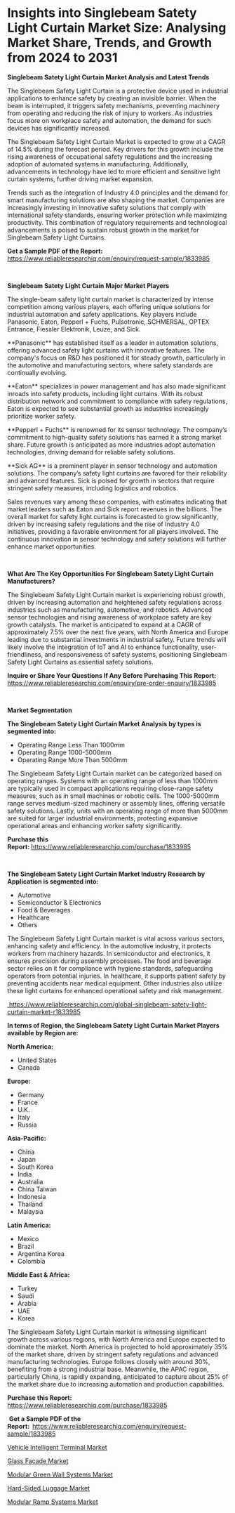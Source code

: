 <p><h1>Insights into Singlebeam Satety Light Curtain Market Size: Analysing Market Share, Trends, and Growth from 2024 to 2031</h1></p><p><strong>Singlebeam Satety Light Curtain Market Analysis and Latest Trends</strong></p>
<p><p>The Singlebeam Safety Light Curtain is a protective device used in industrial applications to enhance safety by creating an invisible barrier. When the beam is interrupted, it triggers safety mechanisms, preventing machinery from operating and reducing the risk of injury to workers. As industries focus more on workplace safety and automation, the demand for such devices has significantly increased.</p><p>The Singlebeam Safety Light Curtain Market is expected to grow at a CAGR of 14.5% during the forecast period. Key drivers for this growth include the rising awareness of occupational safety regulations and the increasing adoption of automated systems in manufacturing. Additionally, advancements in technology have led to more efficient and sensitive light curtain systems, further driving market expansion. </p><p>Trends such as the integration of Industry 4.0 principles and the demand for smart manufacturing solutions are also shaping the market. Companies are increasingly investing in innovative safety solutions that comply with international safety standards, ensuring worker protection while maximizing productivity. This combination of regulatory requirements and technological advancements is poised to sustain robust growth in the market for Singlebeam Safety Light Curtains.</p></p>
<p><strong>Get a Sample PDF of the Report:&nbsp;</strong> <a href="https://www.reliableresearchiq.com/enquiry/request-sample/1833985?utm_campaign=104&utm_medium=2&utm_source=Github&utm_content=ia&utm_term=17102024&utm_id=singlebeam-satety-light-curtain">https://www.reliableresearchiq.com/enquiry/request-sample/1833985</a></p>
<p>&nbsp;</p>
<p><strong>Singlebeam Satety Light Curtain Major Market Players</strong></p>
<p><p>The single-beam safety light curtain market is characterized by intense competition among various players, each offering unique solutions for industrial automation and safety applications. Key players include Panasonic, Eaton, Pepperl + Fuchs, Pulsotronic, SCHMERSAL, OPTEX Entrance, Fiessler Elektronik, Leuze, and Sick.</p><p>**Panasonic** has established itself as a leader in automation solutions, offering advanced safety light curtains with innovative features. The company's focus on R&D has positioned it for steady growth, particularly in the automotive and manufacturing sectors, where safety standards are continually evolving.</p><p>**Eaton** specializes in power management and has also made significant inroads into safety products, including light curtains. With its robust distribution network and commitment to compliance with safety regulations, Eaton is expected to see substantial growth as industries increasingly prioritize worker safety.</p><p>**Pepperl + Fuchs** is renowned for its sensor technology. The company’s commitment to high-quality safety solutions has earned it a strong market share. Future growth is anticipated as more industries adopt automation technologies, driving demand for reliable safety solutions.</p><p>**Sick AG** is a prominent player in sensor technology and automation solutions. The company’s safety light curtains are favored for their reliability and advanced features. Sick is poised for growth in sectors that require stringent safety measures, including logistics and robotics.</p><p>Sales revenues vary among these companies, with estimates indicating that market leaders such as Eaton and Sick report revenues in the billions. The overall market for safety light curtains is forecasted to grow significantly, driven by increasing safety regulations and the rise of Industry 4.0 initiatives, providing a favorable environment for all players involved. The continuous innovation in sensor technology and safety solutions will further enhance market opportunities.</p></p>
<p>&nbsp;</p>
<p><strong>What Are The Key Opportunities For Singlebeam Satety Light Curtain Manufacturers?</strong></p>
<p><p>The Singlebeam Safety Light Curtain market is experiencing robust growth, driven by increasing automation and heightened safety regulations across industries such as manufacturing, automotive, and robotics. Advanced sensor technologies and rising awareness of workplace safety are key growth catalysts. The market is anticipated to expand at a CAGR of approximately 7.5% over the next five years, with North America and Europe leading due to substantial investments in industrial safety. Future trends will likely involve the integration of IoT and AI to enhance functionality, user-friendliness, and responsiveness of safety systems, positioning Singlebeam Safety Light Curtains as essential safety solutions.</p></p>
<p><strong>Inquire or Share Your Questions If Any Before Purchasing This Report:</strong> <a href="https://www.reliableresearchiq.com/enquiry/pre-order-enquiry/1833985?utm_campaign=104&utm_medium=2&utm_source=Github&utm_content=ia&utm_term=17102024&utm_id=singlebeam-satety-light-curtain">https://www.reliableresearchiq.com/enquiry/pre-order-enquiry/1833985</a></p>
<p>&nbsp;</p>
<p><strong>Market Segmentation</strong></p>
<p><strong>The Singlebeam Satety Light Curtain Market Analysis by types is segmented into:</strong></p>
<p><ul><li>Operating Range Less Than 1000mm</li><li>Operating Range 1000-5000mm</li><li>Operating Range More Than 5000mm</li></ul></p>
<p><p>The Singlebeam Safety Light Curtain market can be categorized based on operating ranges. Systems with an operating range of less than 1000mm are typically used in compact applications requiring close-range safety measures, such as in small machines or robotic cells. The 1000-5000mm range serves medium-sized machinery or assembly lines, offering versatile safety solutions. Lastly, units with an operating range of more than 5000mm are suited for larger industrial environments, protecting expansive operational areas and enhancing worker safety significantly.</p></p>
<p><strong>Purchase this Report:&nbsp;</strong><a href="https://www.reliableresearchiq.com/purchase/1833985?utm_campaign=104&utm_medium=2&utm_source=Github&utm_content=ia&utm_term=17102024&utm_id=singlebeam-satety-light-curtain">https://www.reliableresearchiq.com/purchase/1833985</a></p>
<p>&nbsp;</p>
<p><strong>The Singlebeam Satety Light Curtain Market Industry Research by Application is segmented into:</strong></p>
<p><ul><li>Automotive</li><li>Semiconductor & Electronics</li><li>Food & Beverages</li><li>Healthcare</li><li>Others</li></ul></p>
<p><p>The Singlebeam Safety Light Curtain market is vital across various sectors, enhancing safety and efficiency. In the automotive industry, it protects workers from machinery hazards. In semiconductor and electronics, it ensures precision during assembly processes. The food and beverage sector relies on it for compliance with hygiene standards, safeguarding operators from potential injuries. In healthcare, it supports patient safety by preventing accidents near medical equipment. Other industries also utilize these light curtains for enhanced operational safety and risk management.</p></p>
<p><a href="https://www.reliableresearchiq.com/global-singlebeam-satety-light-curtain-market-r1833985?utm_campaign=104&utm_medium=2&utm_source=Github&utm_content=ia&utm_term=17102024&utm_id=singlebeam-satety-light-curtain">&nbsp;https://www.reliableresearchiq.com/global-singlebeam-satety-light-curtain-market-r1833985</a></p>
<p><strong>In terms of Region, the Singlebeam Satety Light Curtain Market Players available by Region are:</strong></p>
<p>
    <p> <strong> North America: </strong>
        <ul>
            <li>United States</li>
            <li>Canada</li>
        </ul>
        </p> 
    <p> <strong> Europe: </strong>
        <ul>
            <li>Germany</li>
            <li>France</li>
            <li>U.K.</li>
            <li>Italy</li>
            <li>Russia</li>
        </ul>
        </p> 
    <p> <strong> Asia-Pacific: </strong>
        <ul>
            <li>China</li>
            <li>Japan</li>
            <li>South Korea</li>
            <li>India</li>
            <li>Australia</li>
            <li>China Taiwan</li>
            <li>Indonesia</li>
            <li>Thailand</li>
            <li>Malaysia</li>
        </ul>
        </p> 
    <p> <strong> Latin America: </strong>
        <ul>
            <li>Mexico</li>
            <li>Brazil</li>
            <li>Argentina Korea</li>
            <li>Colombia</li>
        </ul>
        </p> 
    <p> <strong> Middle East & Africa: </strong>
        <ul>
            <li>Turkey</li>
            <li>Saudi</li>
            <li>Arabia</li>
            <li>UAE</li>
            <li>Korea</li>
        </ul>
    </p>
    </p>
<p><p>The Singlebeam Safety Light Curtain market is witnessing significant growth across various regions, with North America and Europe expected to dominate the market. North America is projected to hold approximately 35% of the market share, driven by stringent safety regulations and advanced manufacturing technologies. Europe follows closely with around 30%, benefiting from a strong industrial base. Meanwhile, the APAC region, particularly China, is rapidly expanding, anticipated to capture about 25% of the market share due to increasing automation and production capabilities.</p></p>
<p><strong>Purchase this Report: </strong><a href="https://www.reliableresearchiq.com/purchase/1833985?utm_campaign=104&utm_medium=2&utm_source=Github&utm_content=ia&utm_term=17102024&utm_id=singlebeam-satety-light-curtain">https://www.reliableresearchiq.com/purchase/1833985</a></p>
<p>&nbsp;<strong>Get a Sample PDF of the Report:&nbsp;&nbsp;</strong><a href="https://www.reliableresearchiq.com/enquiry/request-sample/1833985?utm_campaign=104&utm_medium=2&utm_source=Github&utm_content=ia&utm_term=17102024&utm_id=singlebeam-satety-light-curtain">https://www.reliableresearchiq.com/enquiry/request-sample/1833985</a></p>
<p><strong></strong></p>
<p><p><a href="https://github.com/liz10hnbracht/Market-Research-Report-List-1/blob/main/vehicle-intelligent-terminal-market.md?utm_campaign=104&utm_medium=2&utm_source=Github&utm_content=ia&utm_term=17102024&utm_id=singlebeam-satety-light-curtain">Vehicle Intelligent Terminal Market</a></p><p><a href="https://www.linkedin.com/pulse/glass-facade-market-research-report-exploring-size-revenue-qeuof?utm_campaign=104&utm_medium=2&utm_source=Github&utm_content=ia&utm_term=17102024&utm_id=singlebeam-satety-light-curtain">Glass Facade Market</a></p><p><a href="https://issuu.com/reportprime-2/docs/modular-green-wall-systems-market-s_ede44d1eaec884?utm_campaign=104&utm_medium=2&utm_source=Github&utm_content=ia&utm_term=17102024&utm_id=singlebeam-satety-light-curtain">Modular Green Wall Systems Market</a></p><p><a href="https://github.com/arnaudyclavinec/Market-Research-Report-List-1/blob/main/hard-sided-luggage-market.md?utm_campaign=104&utm_medium=2&utm_source=Github&utm_content=ia&utm_term=17102024&utm_id=singlebeam-satety-light-curtain">Hard-Sided Luggage Market</a></p><p><a href="https://issuu.com/reportprime-2/docs/modular-ramp-systems-market-size-20_d619b315ab6152?utm_campaign=104&utm_medium=2&utm_source=Github&utm_content=ia&utm_term=17102024&utm_id=singlebeam-satety-light-curtain">Modular Ramp Systems Market</a></p></p>